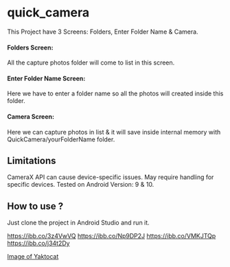 # quick_camera  
This Project have 3 Screens: Folders, Enter Folder Name & Camera.

#### Folders Screen: 
All the capture photos folder will come to list in this screen.

#### Enter Folder Name Screen: 
Here we have to enter a folder name so all the photos will created inside this folder.

#### Camera Screen: 
Here we can capture photos in list & it will save inside internal memory with QuickCamera/yourFolderName folder.



## Limitations
CameraX API can cause device-specific issues.
May require handling for specific devices.
Tested on Android Version: 9 & 10.



## How to use ?
Just clone the project in Android Studio and run it.

https://ibb.co/3z4VwVQ
https://ibb.co/Np9DP2J
https://ibb.co/VMKJTQp
https://ibb.co/j34t2Dy

[Image of Yaktocat](https://pixabay.com/illustrations/cloud-stars-ocean-reflection-5946381/)
 
